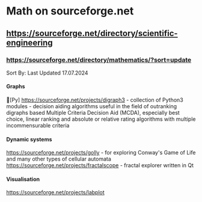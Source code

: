 # Math on sourceforge.net                 

## https://sourceforge.net/directory/scientific-engineering                    

### https://sourceforge.net/directory/mathematics/?sort=update                 
Sort By: Last Updated 17.07.2024                       


#### Graphs
🔴[Py] https://sourceforge.net/projects/digraph3 - collection of Python3 modules -  decision aiding algorithms useful in the field of outranking digraphs based Multiple Criteria Decision Aid (MCDA), especially best choice, linear ranking and absolute or relative rating algorithms with multiple incommensurable criteria                             

#### Dynamic systems              
https://sourceforge.net/projects/golly -  for exploring Conway's Game of Life and many other types of cellular automata             
https://sourceforge.net/projects/fractalscope  - fractal explorer written in Qt                   

#### Visualisation                
https://sourceforge.net/projects/labplot                      


